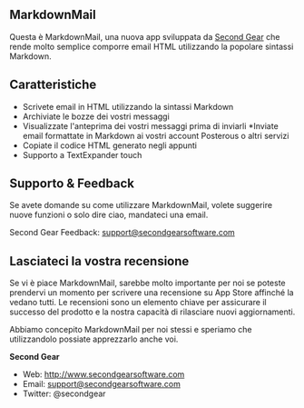 ## MarkdownMail

Questa è MarkdownMail, una nuova app sviluppata da [Second Gear](http://www.secondgearsoftware.com) che rende molto semplice comporre email HTML utilizzando la popolare sintassi Markdown. 

## Caratteristiche

* Scrivete email in HTML utilizzando la sintassi Markdown
* Archiviate le bozze dei vostri messaggi
* Visualizzate l'anteprima dei vostri messaggi prima di inviarli
*Inviate email formattate in Markdown ai vostri account Posterous o altri servizi
* Copiate il codice HTML generato negli appunti
* Supporto a TextExpander touch

## Supporto & Feedback

Se avete domande su come utilizzare MarkdownMail, volete suggerire nuove funzioni o solo dire ciao, mandateci una email. 

Second Gear Feedback: support@secondgearsoftware.com

## Lasciateci la vostra recensione

Se vi è piace MarkdownMail, sarebbe molto importante per noi se poteste prendervi un momento per scrivere una recensione su App Store affinché la vedano tutti.  Le recensioni sono un elemento chiave per assicurare il successo del prodotto e la nostra capacità di rilasciare nuovi aggiornamenti.  

Abbiamo concepito MarkdownMail per noi stessi e speriamo che utilizzandolo possiate apprezzarlo anche voi.  
 
**Second Gear**

* Web: http://www.secondgearsoftware.com  
* Email: support@secondgearsoftware.com  
* Twitter: @secondgear  